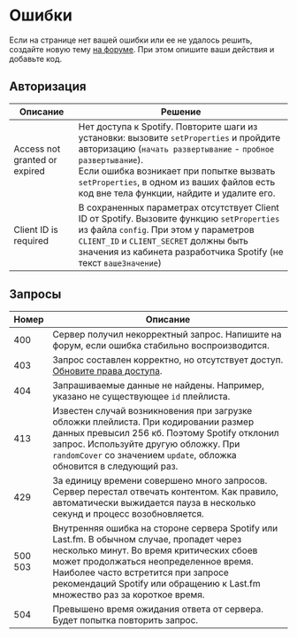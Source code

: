 # Ошибки

Если на странице нет вашей ошибки или ее не удалось решить, создайте новую тему [на форуме](https://github.com/Chimildic/goofy/discussions). При этом опишите ваши действия и добавьте код.

## Авторизация

| Описание | Решение |
|-|-|
| Access not granted or expired | Нет доступа к Spotify. Повторите шаги из установки: вызовите `setProperties` и пройдите авторизацию (`начать развертывание` - `пробное развертывание`). </br> Если ошибка возникает при попытке вызвать `setProperties`, в одном из ваших файлов есть код вне тела функции, найдите и удалите его. |
| Client ID is required | В сохраненных параметрах отсутствует Client ID от Spotify. Вызовите функцию `setProperties` из файла `config`. При этом у параметров `CLIENT_ID` и `CLIENT_SECRET` должны быть значения из кабинета разработчика Spotify (не текст `вашеЗначение`) |

## Запросы

| Номер | Описание |
|-|-|
| 400 | Сервер получил некорректный запрос. Напишите на форум, если ошибка стабильно воспроизводится. |
| 403 | Запрос составлен корректно, но отсутствует доступ. [Обновите права доступа](/install?id=Обновить-права-доступа). |
| 404 | Запрашиваемые данные не найдены. Например, указано не существующее `id` плейлиста. |
| 413 | Известен случай возникновения при загрузке обложки плейлиста. При кодировании размер данных превысил 256 кб. Поэтому Spotify отклонил запрос. Используйте другую обложку. При `randomCover` со значением `update`, обложка обновится в следующий раз. |
| 429 | За единицу времени совершено много запросов. Сервер перестал отвечать контентом. Как правило, автоматически выжидается пауза в несколько секунд и процесс возобновляется. |
| 500 </br> 503 | Внутренняя ошибка на стороне сервера Spotify или Last.fm. В обычном случае, пропадет через несколько минут. Во время критических сбоев может продолжаться неопределенное время. Наиболее часто встретится при запросе рекомендаций Spotify или обращению к Last.fm множество раз за короткое время. |
| 504 | Превышено время ожидания ответа от сервера. Будет попытка повторить запрос. |